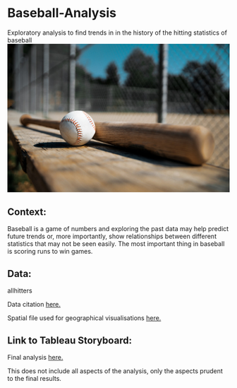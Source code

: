 # Baseball-Analysis

Exploratory analysis to find trends in in the history of the hitting statistics of baseball
![](https://github.com/ktguzic/Baseball-Analysis/blob/5c48847299a80dec5e8f0cac7a9a5952254ef18d/baseball-bat-ball.jpg)

## Context:
Baseball is a game of numbers and exploring the past data may help predict future trends or, more importantly, show relationships between different statistics that may not be seen easily. The most important thing in baseball is scoring runs to win games. 

## Data:

allhitters

Data citation [here.](https://www.kaggle.com/datasets/finkleiseinhorn/mlb-every-player-in-mlb-history)

Spatial file used for geographical visualisations [here.](https://drive.google.com/file/d/1eYG0FfeZHBquyg-vH4QOV_pafGw0ASuK/view?usp=sharing) 

## Link to Tableau Storyboard:
Final analysis [here.](https://public.tableau.com/views/FinalBaseballAnalysis_16582833640240/FinalBaseballAnalysis?:language=enUS&:display_count=n&:origin=viz_share_link)

This does not include all aspects of the analysis, only the aspects prudent to the final results.
